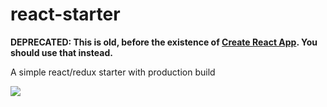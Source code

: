 # react-starter

**DEPRECATED: This is old, before the existence of [Create React App](https://github.com/facebookincubator/create-react-app).  You should use that instead.**

A simple react/redux starter with production build

![](https://circleci.com/gh/edwardmsmith/react-starter.svg?style=shield&circle-token=:circle-token)
